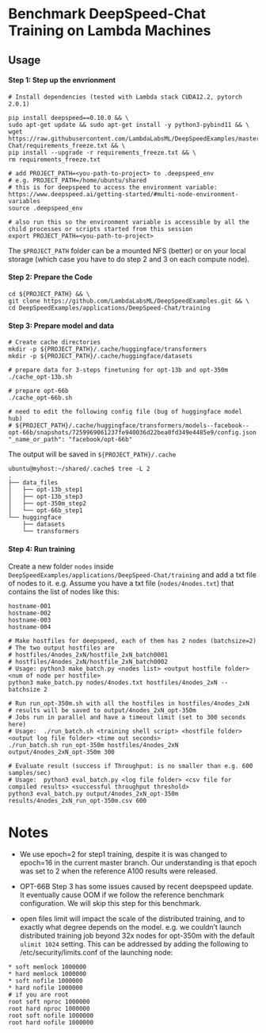 # Benchmark DeepSpeed-Chat Training on Lambda Machines

## Usage

#### Step 1: Step up the envrionment

```
# Install dependencies (tested with Lambda stack CUDA12.2, pytorch 2.0.1)

pip install deepspeed==0.10.0 && \
sudo apt-get update && sudo apt-get install -y python3-pybind11 && \
wget https://raw.githubusercontent.com/LambdaLabsML/DeepSpeedExamples/master/applications/DeepSpeed-Chat/requirements_freeze.txt && \
pip install --upgrade -r requirements_freeze.txt && \
rm requirements_freeze.txt
```

```
# add PROJECT_PATH=<you-path-to-project> to .deepspeed_env
# e.g. PROJECT_PATH=/home/ubuntu/shared
# this is for deepspeed to access the environment variable: https://www.deepspeed.ai/getting-started/#multi-node-environment-variables
source .deepspeed_env

# also run this so the environment variable is accessible by all the child processes or scripts started from this session
export PROJECT_PATH=<you-path-to-project>
```

The `$PROJECT_PATH` folder can be a mounted NFS (better) or on your local storage (which case you have to do step 2 and 3 on each compute node).

#### Step 2: Prepare the Code

```
cd ${PROJECT_PATH} && \
git clone https://github.com/LambdaLabsML/DeepSpeedExamples.git && \
cd DeepSpeedExamples/applications/DeepSpeed-Chat/training
```

#### Step 3: Prepare model and data

```
# Create cache directories
mkdir -p ${PROJECT_PATH}/.cache/huggingface/transformers
mkdir -p ${PROJECT_PATH}/.cache/huggingface/datasets

# prepare data for 3-steps finetuning for opt-13b and opt-350m
./cache_opt-13b.sh

# prepare opt-66b
./cache_opt-66b.sh

# need to edit the following config file (bug of huggingface model hub)
# ${PROJECT_PATH}/.cache/huggingface/transformers/models--facebook--opt-66b/snapshots/7259969061237fe940036d22bea0fd349e4485e9/config.json
"_name_or_path": "facebook/opt-66b"
```

The output will be saved in `${PROJECT_PATH}/.cache`

```
ubuntu@myhost:~/shared/.cache$ tree -L 2
.
├── data_files
│   ├── opt-13b_step1
│   ├── opt-13b_step3
│   ├── opt-350m_step2
│   └── opt-66b_step1
└── huggingface
    ├── datasets
    └── transformers
```

#### Step 4: Run training

Create a new folder `nodes` inside `DeepSpeedExamples/applications/DeepSpeed-Chat/training` and add a txt file of nodes to it. 
e.g. Assume you have a txt file (`nodes/4nodes.txt`) that contains the list of nodes like this:

```
hostname-001
hostname-002
hostname-003
hostname-004
```

```
# Make hostfiles for deepspeed, each of them has 2 nodes (batchsize=2)
# The two output hostfiles are 
# hostfiles/4nodes_2xN/hostfile_2xN_batch0001
# hostfiles/4nodes_2xN/hostfile_2xN_batch0002
# Usage: python3 make_batch.py <nodes list> <output hostfile folder> <num of node per hostfile>
python3 make_batch.py nodes/4nodes.txt hostfiles/4nodes_2xN --batchsize 2

# Run run_opt-350m.sh with all the hostfiles in hostfiles/4nodes_2xN
# results will be saved to output/4nodes_2xN_opt-350m
# Jobs run in parallel and have a timeout limit (set to 300 seconds here)
# Usage:  ./run_batch.sh <training shell script> <hostfile folder> <output log file folder> <time out seconds>
./run_batch.sh run_opt-350m hostfiles/4nodes_2xN output/4nodes_2xN_opt-350m 300

# Evaluate result (success if Throughput: is no smaller than e.g. 600 samples/sec)
# Usage:  python3 eval_batch.py <log file folder> <csv file for compiled results> <successful throughput threshold>
python3 eval_batch.py output/4nodes_2xN_opt-350m results/4nodes_2xN_run_opt-350m.csv 600
```

# Notes

- We use epoch=2 for step1 training, despite it is was changed to epoch=16 in the current master branch. Our understanding is that epoch was set to 2 when the reference A100 results were released.

- OPT-66B Step 3 has some issues caused by recent deepspeed update. It eventually cause OOM if we follow the reference benchmark configuration. We will skip this step for this benchmark.

- open files limit will impact the scale of the distributed training, and to exactly what degree depends on the model. e.g. we couldn’t launch distributed training job beyond 32x nodes for opt-350m with the default `ulimit 1024` setting. This can be addressed by adding the following to /etc/security/limits.conf of the launching node:

```
* soft memlock 1000000
* hard memlock 1000000
* soft nofile 1000000
* hard nofile 1000000
# if you are root
root soft nproc 1000000
root hard nproc 1000000
root soft nofile 1000000
root hard nofile 1000000
```

